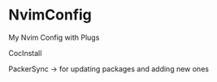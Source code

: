 # NvimConfig
 My Nvim Config with Plugs


CocInstall <language-server-name>

PackerSync -> for updating packages and adding new ones

